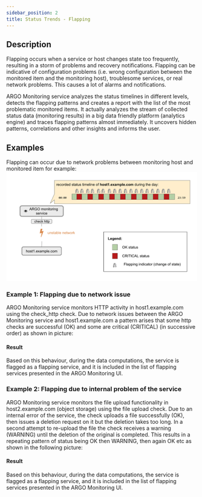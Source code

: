 ```yaml
---
sidebar_position: 2
title: Status Trends - Flapping 
---
```


## Description 
Flapping occurs when a service or host changes state too frequently, resulting in a storm of problems and recovery notifications. Flapping can be indicative of configuration problems (i.e.  wrong configuration between the monitored item and the monitoring host), troublesome services, or real network problems. This causes a lot of alarms and notifications. 

ARGO Monitoring service analyzes the status timelines in different levels, detects the flapping patterns and creates a report with the list of the most problematic monitored items.  It actually analyzes the stream of collected status data (monitoring results) in a big data friendly platform (analytics engine)  and traces flapping patterns almost immediately. It uncovers hidden patterns, correlations and other insights and informs the user.

## Examples
Flapping can occur due to network problems between monitoring host and monitored item for example:
![](/img/reports/status-trends-flapping-img1.png)

### Example 1: Flapping due to network issue
ARGO Monitoring service monitors HTTP activity in host1.example.com using the check_http check. Due to network issues between the ARGO Monitoring service and host1.example.com a pattern arises that some http checks are successful (OK) and some are critical (CRITICAL) (in successive order) as shown in picture:

#### Result
Based on this behaviour, during the data computations, the service is flagged as a flapping service, and it is included in the list of flapping services presented in the ARGO Monitoring UI. 

### Example 2: Flapping due to internal problem of the service 
ARGO Monitoring service monitors the file upload functionality in host2.example.com (object storage) using the file upload check. Due to an internal error of the service, the check uploads a file successfully (OK), then issues a deletion request on it but the deletion takes too long. In a second attempt to re-upload the file the check receives a warning (WARNING) until the deletion of the original is completed. This results in a repeating pattern of status being OK then WARNING, then again OK etc as shown in the following picture:

#### Result
Based on this behaviour, during the data computations, the service is flagged as a flapping service, and it is included in the list of flapping services presented in the ARGO Monitoring UI. 
